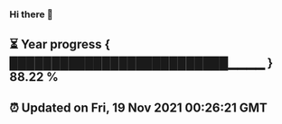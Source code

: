 ### Hi there 👋
⏳ Year progress { ██████████████████████████▁▁▁▁ } 88.22 %
---
⏰ Updated on Fri, 19 Nov 2021 00:26:21 GMT
---
